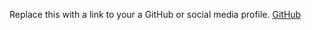 Replace this with a link to your a GitHub or social media profile.
[GitHub](http://devikass25102/markdown-portfolio)
